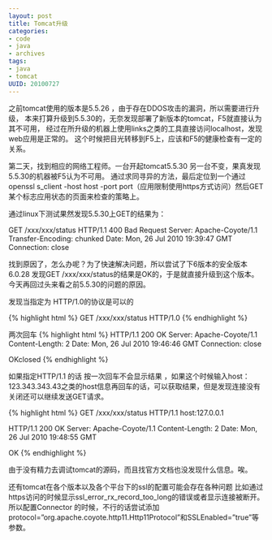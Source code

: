 ```yaml
---
layout: post
title: Tomcat升级
categories:
- code
- java
- archives
tags:
- java
- tomcat
UUID: 20100727
---
```


之前tomcat使用的版本是5.5.26 ，由于存在DDOS攻击的漏洞，所以需要进行升级，
本来打算升级到5.5.30的，无奈发现部署了新版本的tomcat，F5就直接认为其不可用，
经过在所升级的机器上使用links之类的工具直接访问localhost，发现web应用是正常的。
这个时候把目光转移到F5上，应该和F5的健康检查有一定的关系。  

第二天，找到相应的网络工程师。一台开起tomcat5.5.30 另一台不变，果真发现5.5.30的机器被F5认为不可用。
通过求同寻异的方法，最后定位到一个通过openssl s_client -host host -port port（应用限制使用https方式访问）然后GET某个标志应用状态的页面来检查的策略上。  

通过linux下测试果然发现5.5.30上GET的结果为：  


GET /xxx/xxx/status
HTTP/1.1 400 Bad Request
Server: Apache-Coyote/1.1
Transfer-Encoding: chunked
Date: Mon, 26 Jul 2010 19:39:47 GMT
Connection: close

找到原因了，怎么办呢？为了快速解决问题，所以尝试了下6版本的安全版本6.0.28 发现GET /xxx/xxx/status的结果是OK的，于是就直接升级到这个版本。
今天再回过头来看之前5.5.30的问题的原因。

发现当指定为 HTTP/1.0的协议是可以的

{% highlight html %}
GET /xxx/xxx/status HTTP/1.0
{% endhighlight %}

两次回车
{% highlight html %}
HTTP/1.1 200 OK
Server: Apache-Coyote/1.1
Content-Length: 2
Date: Mon, 26 Jul 2010 19:46:46 GMT
Connection: close

OKclosed
{% endhighlight %}

如果指定HTTP/1.1 的话
按一次回车不会显示结果 ，如果这个时候输入host：123.343.343.43之类的host信息再回车的话，可以获取结果，但是发现连接没有关闭还可以继续发送GET请求。

{% highlight html %}
GET /xxx/xxx/status HTTP/1.1
host:127.0.0.1

HTTP/1.1 200 OK
Server: Apache-Coyote/1.1
Content-Length: 2
Date: Mon, 26 Jul 2010 19:48:55 GMT

OK
{% endhighlight %}

由于没有精力去调试tomcat的源码，而且找官方文档也没发现什么信息。唉。
  
还有tomcat在各个版本以及各个平台下的ssl的配置可能会存在各种问题
比如通过https访问的时候显示ssl_error_rx_record_too_long的错误或者显示连接被断开。
所以配置Connector 的时候，不行的话尝试添加protocol=”org.apache.coyote.http11.Http11Protocol”和SSLEnabled=”true”等参数。
